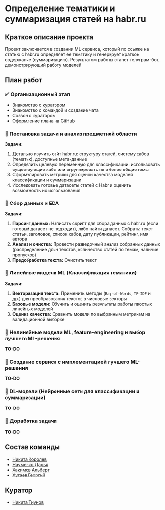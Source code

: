 # Определение тематики и суммаризация статей на habr.ru

## Краткое описание проекта
Проект заключается в создании ML-сервиса, который по ссылке на статью с habr.ru определяет ее тематику и генерирует краткое содержание (суммаризацию). Результатом работы станет телеграм-бот, демонстрирующий работу моделей.

## План работ

### ✅ Организационный этап
- Знакомство с куратором
- Знакомство с командой и создание чата
- Созвон с куратором
- Оформление плана на GitHub

### 🔲 Постановка задачи и анализ предметной области
**Задачи:**
1. Детально изучить сайт habr.ru: структуру статей, систему хабов (тематик), доступные мета-данные
2. Определить целевую переменную для классификации: использовать существующие хабы или сгруппировать их в более общие темы
3. Сформулировать метрики для оценки качества моделей классификации и суммаризации
4. Исследовать готовые датасеты статей с Habr и оценить возможность их использования

### 🔲 Сбор данных и EDA
**Задачи:**
1. **Парсинг данных:** Написать скрипт для сбора данных с habr.ru (если готовый датасет не подходит), либо найти датасет. Собрать: текст статьи, заголовок, список хабов, дату публикации, рейтинг, имя автора
2. **Анализ и очистка:** Провести разведочный анализ собранных данных (распределение длин текстов, количество статей по темам, наличие пропусков)
3. **Предобработка текста:** Очистить текст

### 🔲 Линейные модели ML (Классификация тематики)
**Задачи:**
1. **Векторизация текста:** Применить методы (`Bag-of-Words`, `TF-IDF` и др.) для преобразования текстов в числовые векторы
2. **Базовые модели:** Обучить и оценить результаты работы простых линейных моделей
3. **Оценка качества:** Сравнить модели по выбранным метрикам на валидационной выборке

### 🔲 Нелинейные модели ML, feature-engineering и выбор лучшего ML-решения
**TO-DO**

### 🔲 Создание сервиса с имплементацией лучшего ML-решения
**TO-DO**

### 🔲 DL-модели (Нейронные сети для классификации и суммаризации)
**TO-DO**

### 🔲 Доработка задачи
**TO-DO**

## Состав команды
- [Никита Королев](t.me/fpleasure)
- [Науменко Дарья](t.me/yalmess)
- [Хакимов Альберт](t.me/albaalba13)
- [Хугаев Георгий](t.me/young_biznes)

## Куратор
- [Никита Тиунов](t.me/nik_tiun)